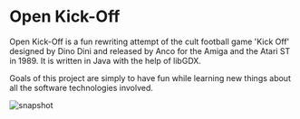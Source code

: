 # Open Kick-Off

Open Kick-Off is a fun rewriting attempt of the cult football game 'Kick Off' designed by Dino Dini and released by Anco for the Amiga and the Atari ST in 1989. It is written in Java with the help of libGDX.

Goals of this project are simply to have fun while learning new things about all the software technologies involved.

![snapshot](https://user-images.githubusercontent.com/9662172/38833583-3a1841e8-41c6-11e8-9c12-465b9fa93e65.PNG)
